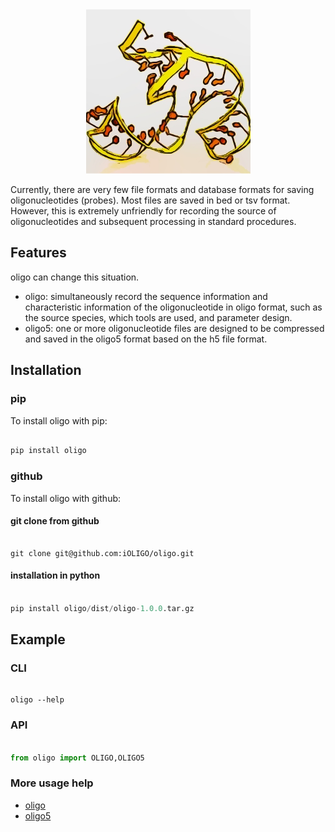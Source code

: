 

<div align="center">

<img src="./docs/imgs/html_tag.png">

</div>


Currently, there are very few file formats and database formats for saving oligonucleotides (probes). Most files are saved in bed or tsv format. However, this is extremely unfriendly for recording the source of oligonucleotides and subsequent processing in standard procedures.

## Features

oligo can change this situation. 

+ oligo: simultaneously record the sequence information and characteristic information of the oligonucleotide in oligo format, such as the source species, which tools are used, and parameter design.
+ oligo5: one or more oligonucleotide files are designed to be compressed and saved in the oligo5 format based on the h5 file format.

## Installation

### pip

To install oligo with pip:

```python

pip install oligo

```

### github

To install oligo with github:

#### git clone from github

```shell

git clone git@github.com:iOLIGO/oligo.git

```

#### installation in python

```python

pip install oligo/dist/oligo-1.0.0.tar.gz

```

## Example

### CLI

```shell

oligo --help

```

### API

```python

from oligo import OLIGO,OLIGO5

```


### More usage help

- [oligo](https://github.com/iOLIGO/oligo/blob/main/docs/oligo.md)
- [oligo5](https://github.com/iOLIGO/oligo/blob/main/docs/oligo5.md)